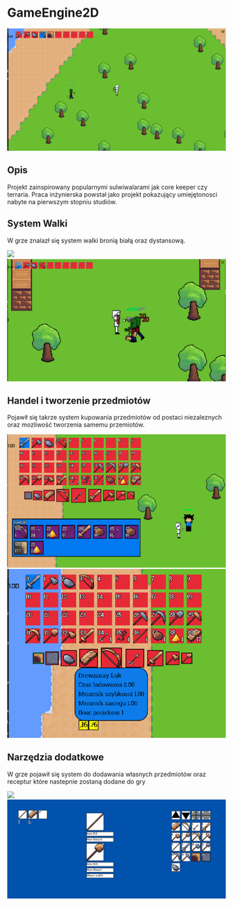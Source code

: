# GameEngine2D

![](Obrazy/Obraz.png)

## Opis
Projekt zainspirowany popularnymi sulwiwalarami jak core keeper czy terraria. Praca inżynierska powstał jako projekt pokazujący umiejętonosci nabyte na pierwszym stopniu studiów.

## System Walki
W grze znalazł się system walki bronią białą oraz dystansową.

![](Obrazy/Broń_Dystansowa.png)
![](Obrazy/Broń_Biała.png)

## Handel i tworzenie przedmiotów
Pojawił się takrze system kupowania przedmiotów od postaci niezaleznych oraz mozliwość tworzenia samemu przemiotów.

![](Obrazy/Sklep.png)
![](Obrazy/Crafting.png)

## Narzędzia dodatkowe
W grze pojawił się system do dodawania własnych przedmiotów oraz receptur które nastepnie zostaną dodane do gry

![](Obrazy/Tworzenie__Przedmiotów.png)
![](Obrazy/Tworzenie_Receptur.png)

